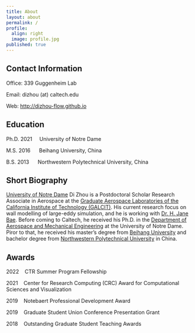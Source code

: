 ```yaml
---
title: About
layout: about
permalink: /
profile:
  align: right
  image: profile.jpg
published: true
---
```


## Contact Information
Office: 339 Guggenheim Lab

Email: dizhou (at) caltech.edu

Web: <a href="http://dizhou-flow.github.io">http://dizhou-flow.github.io</a>

## Education
Ph.D. 2021&nbsp;&nbsp;&nbsp;&nbsp;&nbsp;University of Notre Dame

M.S. 2016&nbsp;&nbsp;&nbsp;&nbsp;&nbsp;&nbsp;Beihang University, China

B.S. 2013&nbsp;&nbsp;&nbsp;&nbsp;&nbsp;&nbsp;Northwestern Polytechnical University, China

## Short Biography
<a href="https://www.nd.edu/">University of Notre Dame</a>
Di Zhou is a Postdoctoral Scholar Research Associate in Aerospace at the <a href="https://galcit.caltech.edu/">Graduate Aerospace Laboratories of the California Institute of Technology (GALCIT)</a>. His current research focus on wall modelling of large-eddy simulation, and he is working with <a href="https://galcit.caltech.edu/people/jbae">Dr. H. Jane Bae</a>. Before coming to Caltech, he received his Ph.D. in the <a href="https://ame.nd.edu/">Department of Aerospace and Mechanical Engineering</a> at the University of Notre Dame. Piror to that, he received his master’s degree from <a href="https://ev.buaa.edu.cn/">Beihang University</a> and bachelor degree from <a href="https://en.nwpu.edu.cn/">Northwestern Polytechnical University</a> in China. 


## Awards
2022&nbsp;&nbsp;&nbsp;&nbsp;CTR Summer Program Fellowship

2021&nbsp;&nbsp;&nbsp;&nbsp;Center for Research Computing (CRC) Award for Computational Sciences and Visualization

2019&nbsp;&nbsp;&nbsp;&nbsp;Notebaert Professional Development Award

2019&nbsp;&nbsp;&nbsp;&nbsp;Graduate Student Union Conference Presentation Grant

2018&nbsp;&nbsp;&nbsp;&nbsp;Outstanding Graduate Student Teaching Awards

